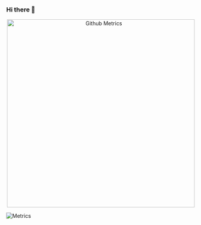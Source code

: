 ### Hi there 👋

<!--
**pilotpirxie/pilotpirxie** is a ✨ _special_ ✨ repository because its `README.md` (this file) appears on your GitHub profile.

Here are some ideas to get you started:

- 🔭 I’m currently working on ...
- 🌱 I’m currently learning ...
- 👯 I’m looking to collaborate on ...
- 🤔 I’m looking for help with ...
- 💬 Ask me about ...
- 📫 How to reach me: ...
- 😄 Pronouns: ...
- ⚡ Fun fact: ...
-->
<p align="center">
<img width="500" src="https://metrics.lecoq.io/pilotpirxie" alt="Github Metrics">
  
  ![Metrics](https://metrics.lecoq.io/pilotpirxie?template=terminal&config.timezone=Europe%2FWarsaw)
</p>
